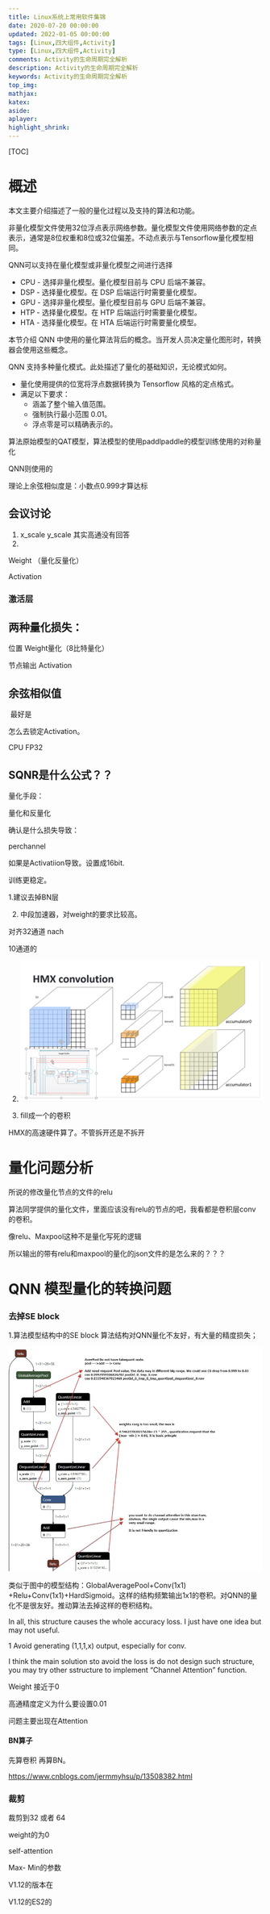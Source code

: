 ```yaml
---
title: Linux系统上常用软件集锦
date: 2020-07-20 00:00:00
updated: 2022-01-05 00:00:00
tags: [Linux,四大组件,Activity]
type: [Linux,四大组件,Activity]
comments: Activity的生命周期完全解析
description: Activity的生命周期完全解析
keywords: Activity的生命周期完全解析
top_img:
mathjax:
katex:
aside:
aplayer:
highlight_shrink:
---
```


[TOC]

# 概述

本文主要介绍描述了一般的量化过程以及支持的算法和功能。

非量化模型文件使用32位浮点表示网络参数。量化模型文件使用网络参数的定点表示，通常是8位权重和8位或32位偏差。不动点表示与Tensorflow量化模型相同。

QNN可以支持在量化模型或非量化模型之间进行选择

- CPU - 选择非量化模型。量化模型目前与 CPU 后端不兼容。
- DSP - 选择量化模型。在 DSP 后端运行时需要量化模型。
- GPU - 选择非量化模型。量化模型目前与 GPU 后端不兼容。
- HTP - 选择量化模型。在 HTP 后端运行时需要量化模型。
- HTA - 选择量化模型。在 HTA 后端运行时需要量化模型。

本节介绍 QNN 中使用的量化算法背后的概念。当开发人员决定量化图形时，转换器会使用这些概念。



QNN 支持多种量化模式。此处描述了量化的基础知识，无论模式如何。

- 量化使用提供的位宽将浮点数据转换为 Tensorflow 风格的定点格式。
- 满足以下要求：
  - 涵盖了整个输入值范围。
  - 强制执行最小范围 0.01。
  - 浮点零是可以精确表示的。







算法原始模型的QAT模型，算法模型的使用paddlpaddle的模型训练使用的对称量化

QNN则使用的



理论上余弦相似度是：小数点0.999才算达标











## 会议讨论

1. x_scale   y_scale  其实高通没有回答
2. 





Weight  （量化反量化）

Activation









### 激活层









## 两种量化损失：

位置 Weight量化（8比特量化）



节点输出 Activation













## 余弦相似值

​	最好是







怎么去锁定Activation。 

CPU FP32





## SQNR是什么公式？？











量化手段：







量化和反量化





确认是什么损失导致：

perchannel



如果是Activatiion导致。设置成16bit.





训练更稳定。



1.建议去掉BN层

2. 中段加速器，对weight的要求比较高。

对齐32通道  nach

10通道的

2. ![image-20220422173839104](images/image-20220422173839104.png)

1. fill成一个的卷积





HMX的高速硬件算了。不管拆开还是不拆开







# 量化问题分析





所说的修改量化节点的文件的relu

算法同学提供的量化文件，里面应该没有relu的节点的吧，我看都是卷积层conv的卷积。

像relu、Maxpool这种不是量化写死的逻辑



所以输出的带有relu和maxpool的量化的json文件的是怎么来的？？？













# QNN 模型量化的转换问题

### 去掉SE block

1.算法模型结构中的SE block 算法结构对QNN量化不友好，有大量的精度损失；

<img src="images/image-20220429140531100.png" alt="image-20220429140531100" style="zoom:67%;" />

类似于图中的模型结构：GlobalAveragePool+Conv(1x1) +Relu+Conv(1x1)+HardSigmoid。这样的结构频繁输出1x1的卷积。对QNN的量化不是很友好。推动算法去掉这样的卷积结构。

In all, this structure causes the whole accuracy loss. I just have one idea but may not useful.

1 Avoid generating (1,1,1,x) output, especially for conv.

I think the main solution sto avoid the loss is do not design such structure, you may try other sstructure to implement “Channel Attention” function. 







Weight 接近于0

高通精度定义为什么要设置0.01



问题主要出现在Attention



#### BN算子

先算卷积   再算BN。





https://www.cnblogs.com/jermmyhsu/p/13508382.html

 



### 裁剪

裁剪到32 或者 64



weight的为0

self-attention



Max- Min的参数



V1.12的版本在

V1.12的ES2的








